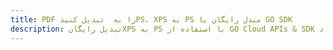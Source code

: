 ---title: PDF را به  تبدیل کنیدPS، XPS به PS مبدل رایگان یا GO SDKdescription: تبدیل رایگانXPS به PS با استفاده از GO Cloud APIs & SDK همچنین اسناد PDF را در Cloud ایجاد، ویرایش و رندر کنید.---